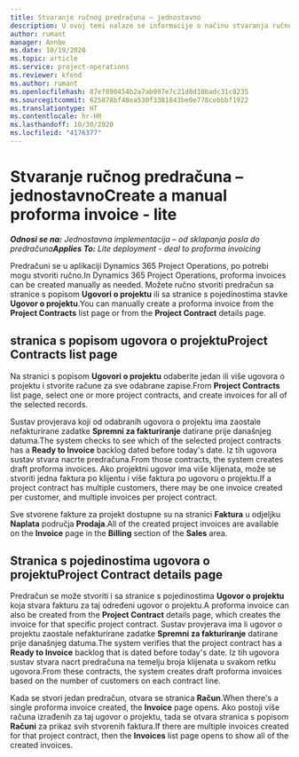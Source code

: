 ```yaml
---
title: Stvaranje ručnog predračuna – jednostavno
description: U ovoj temi nalaze se informacije o načinu stvaranja ručnog predračuna u aplikaciji Project Operations.
author: rumant
manager: Annbe
ms.date: 10/19/2020
ms.topic: article
ms.service: project-operations
ms.reviewer: kfend
ms.author: rumant
ms.openlocfilehash: 87ef090454b2a7ab997e7c21d8d10badc31c8235
ms.sourcegitcommit: 625878bf48ea530f3381843be0e778cebbbf1922
ms.translationtype: HT
ms.contentlocale: hr-HR
ms.lasthandoff: 10/30/2020
ms.locfileid: "4176377"
---
```

# <a name="create-a-manual-proforma-invoice---lite"></a><span data-ttu-id="49a5d-103">Stvaranje ručnog predračuna – jednostavno</span><span class="sxs-lookup"><span data-stu-id="49a5d-103">Create a manual proforma invoice - lite</span></span>

<span data-ttu-id="49a5d-104">_**Odnosi se na:** Jednostavna implementacija – od sklapanja posla do predračuna_</span><span class="sxs-lookup"><span data-stu-id="49a5d-104">_**Applies To:** Lite deployment - deal to proforma invoicing_</span></span>

<span data-ttu-id="49a5d-105">Predračuni se u aplikaciji Dynamics 365 Project Operations, po potrebi mogu stvoriti ručno.</span><span class="sxs-lookup"><span data-stu-id="49a5d-105">In Dynamics 365 Project Operations, proforma invoices can be created manually as needed.</span></span> <span data-ttu-id="49a5d-106">Možete ručno stvoriti predračun sa stranice s popisom **Ugovori o projektu** ili sa stranice s pojedinostima stavke **Ugovor o projektu**.</span><span class="sxs-lookup"><span data-stu-id="49a5d-106">You can manually create a proforma invoice from the **Project Contracts** list page or from the **Project Contract** details page.</span></span>

##  <a name="project-contracts-list-page"></a><span data-ttu-id="49a5d-107">stranica s popisom ugovora o projektu</span><span class="sxs-lookup"><span data-stu-id="49a5d-107">Project Contracts list page</span></span>

<span data-ttu-id="49a5d-108">Na stranici s popisom **Ugovori o projektu** odaberite jedan ili više ugovora o projektu i stvorite račune za sve odabrane zapise.</span><span class="sxs-lookup"><span data-stu-id="49a5d-108">From **Project Contracts** list page, select one or more project contracts, and create invoices for all of the selected records.</span></span>

<span data-ttu-id="49a5d-109">Sustav provjerava koji od odabranih ugovora o projektu ima zaostale nefakturirane zadatke **Spremni za fakturiranje** datirane prije današnjeg datuma.</span><span class="sxs-lookup"><span data-stu-id="49a5d-109">The system checks to see which of the selected project contracts has a **Ready to Invoice** backlog  dated before today's date.</span></span> <span data-ttu-id="49a5d-110">Iz tih ugovora sustav stvara nacrte predračuna.</span><span class="sxs-lookup"><span data-stu-id="49a5d-110">From those contracts, the system creates draft proforma invoices.</span></span> <span data-ttu-id="49a5d-111">Ako projektni ugovor ima više klijenata, može se stvoriti jedna faktura po klijentu i više faktura po ugovoru o projektu.</span><span class="sxs-lookup"><span data-stu-id="49a5d-111">If a project contract has multiple customers, there may be one invoice created per customer, and multiple invoices per project contract.</span></span>

<span data-ttu-id="49a5d-112">Sve stvorene fakture za projekt dostupne su na stranici **Faktura** u odjeljku **Naplata** područja **Prodaja**.</span><span class="sxs-lookup"><span data-stu-id="49a5d-112">All of the created project invoices are available on the **Invoice** page in the **Billing** section of the **Sales** area.</span></span>

## <a name="project-contract-details-page"></a><span data-ttu-id="49a5d-113">Stranica s pojedinostima ugovora o projektu</span><span class="sxs-lookup"><span data-stu-id="49a5d-113">Project Contract details page</span></span>

<span data-ttu-id="49a5d-114">Predračun se može stvoriti i sa stranice s pojedinostima **Ugovor o projektu** koja stvara fakturu za taj određeni ugovor o projektu.</span><span class="sxs-lookup"><span data-stu-id="49a5d-114">A proforma invoice can also be created from the **Project Contract** details page, which creates the invoice for that specific project contract.</span></span> <span data-ttu-id="49a5d-115">Sustav provjerava ima li ugovor o projektu zaostale nefakturirane zadatke **Spremni za fakturiranje** datirane prije današnjeg datuma.</span><span class="sxs-lookup"><span data-stu-id="49a5d-115">The system verifies that the project contract has a **Ready to Invoice** backlog that is dated before today's date.</span></span> <span data-ttu-id="49a5d-116">Iz tih ugovora sustav stvara nacrt predračuna na temelju broja klijenata u svakom retku ugovora.</span><span class="sxs-lookup"><span data-stu-id="49a5d-116">From these contracts, the system creates draft proforma invoices based on the number of customers on each contract line.</span></span>

<span data-ttu-id="49a5d-117">Kada se stvori jedan predračun, otvara se stranica **Račun**.</span><span class="sxs-lookup"><span data-stu-id="49a5d-117">When there's a single proforma invoice created, the **Invoice** page opens.</span></span> <span data-ttu-id="49a5d-118">Ako postoji više računa izrađenih za taj ugovor o projektu, tada se otvara stranica s popisom **Računi** za prikaz svih stvorenih faktura.</span><span class="sxs-lookup"><span data-stu-id="49a5d-118">If there are multiple invoices created for that project contract, then the **Invoices** list page opens to show all of the created invoices.</span></span>
